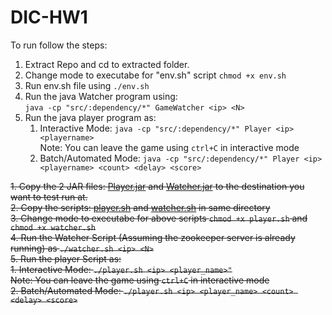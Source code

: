 # DIC-HW1

To run follow the steps:  
1. Extract Repo and cd to extracted folder.
2. Change mode to executabe for "env.sh" script ``chmod +x env.sh``  
3. Run env.sh file using ``./env.sh``  
3. Run the java Watcher program using:  
   ``java -cp "src/:dependency/*" GameWatcher <ip> <N>``  
4. Run the java player program as:  
    1. Interactive Mode: ``java -cp "src/:dependency/*" Player <ip> <playername>``  
      Note: You can leave the game using ``ctrl+C`` in interactive mode  
   2. Batch/Automated Mode: ``java -cp "src/:dependency/*" Player <ip> <playername> <count> <delay> <score>``  
  


~~1. Copy the 2 JAR files: [Player.jar](https://github.ncsu.edu/ssgodbol/DIC-HW1/blob/master/Player.jar) and [Watcher.jar](https://github.ncsu.edu/ssgodbol/DIC-HW1/blob/master/Watcher.jar) to the destination you want to test run at.~~  
~~2. Copy the scripts: [player.sh](https://github.ncsu.edu/ssgodbol/DIC-HW1/blob/master/player.sh) and [watcher.sh](https://github.ncsu.edu/ssgodbol/DIC-HW1/blob/master/watcher.sh) in same directory~~  
~~3. Change mode to executabe for above scripts ``chmod +x player.sh`` and ``chmod +x watcher.sh``~~  
~~4. Run the Watcher Script (Assuming the zookeeper server is already running) as ``./watcher.sh <ip> <N>``~~  
~~5. Run the player Script as:~~  
    ~~1. Interactive Mode: ``./player.sh <ip> <player_name>"``~~  
        ~~Note: You can leave the game using ``ctrl+C`` in interactive mode~~  
    ~~2. Batch/Automated Mode: ``./player.sh <ip> <player_name> <count> <delay> <score>``~~  

